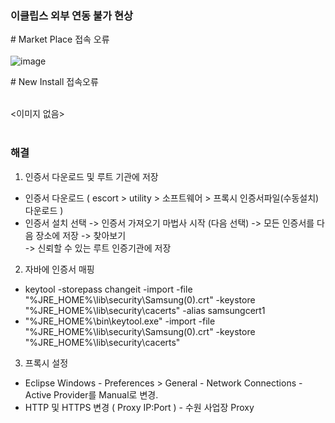 <h3>이클립스 외부 연동 불가 현상</h3>

\# Market Place 접속 오류<br/><br/>
![image](https://user-images.githubusercontent.com/44637739/93281539-42f47d00-f807-11ea-8cc7-e9d49d8abf48.png)

\# New Install 접속오류<br/><br/>

<이미지 없음><br/><br/>

<h3> 해결 </h3>

1. 인증서 다운로드 및 루트 기관에 저장
- 인증서 다운로드 ( escort > utility > 소프트웨어 > 프록시 인증서파일(수동설치) 다운로드 )
- 인증서 설치 선택 -> 인증서 가져오기 마법사 시작 (다음 선택) ->  모든 인증서를 다음 장소에 저장 -> 찾아보기<br/>
   -> 신뢰할 수 있는 루트 인증기관에 저장

2. 자바에 인증서 매핑
- keytool -storepass changeit -import -file "%JRE_HOME%\lib\security\Samsung(0).crt" -keystore "%JRE_HOME%\lib\security\cacerts" -alias samsungcert1
- "%JRE_HOME%\bin\keytool.exe" -import -file "%JRE_HOME%\lib\security\Samsung(0).crt" -keystore "%JRE_HOME%\lib\security\cacerts"  

3. 프록시 설정
- Eclipse Windows - Preferences > General - Network Connections - Active Provider를 Manual로 변경.
- HTTP 및 HTTPS 변경 ( Proxy IP:Port ) - 수원 사업장 Proxy

